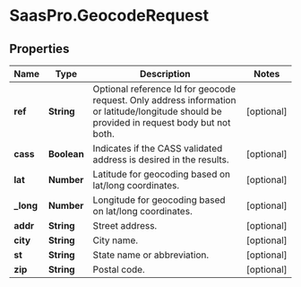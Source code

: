 # SaasPro.GeocodeRequest

## Properties

Name | Type | Description | Notes
------------ | ------------- | ------------- | -------------
**ref** | **String** | Optional reference Id for geocode request.   Only address information or latitude/longitude should be provided in request body but not both. | [optional] 
**cass** | **Boolean** | Indicates if the CASS validated address is desired in the results. | [optional] 
**lat** | **Number** | Latitude for geocoding based on lat/long coordinates. | [optional] 
**_long** | **Number** | Longitude for geocoding based on lat/long coordinates. | [optional] 
**addr** | **String** | Street address. | [optional] 
**city** | **String** | City name. | [optional] 
**st** | **String** | State name or abbreviation. | [optional] 
**zip** | **String** | Postal code. | [optional] 


